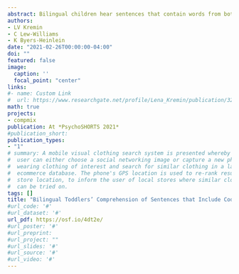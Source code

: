 ```yaml
---
abstract: Bilingual children hear sentences that contain words from both languages, also known as code-switching (Kremin et al., 2020). Investigating how bilinguals process code-switching is a crucial component in understanding bilingual language acquisition, because bilinguals experience processing costs and reduced comprehension when encountering code-switched nouns (e.g., Can you find the *chien*?; Byers-Heinlein et al., 2017; Potter et al., 2019). Studies have yet to investigate if processing costs are present when toddlers encounter code-switches at other syntactic locations within a sentence. Therefore, the current study examined how young bilinguals process sentences with code-switches at an adjective before the target noun. <br> Thirty bilingual toddlers (age range = 37 – 48 months) learning English and French or English and Spanish participated. Participants sat in front of a screen that simultaneously displayed a target and distractor image and heard either a sentence with code-switching at the adjective before the target noun (e.g., “Can you find *la jolie* cow?) or a single language sentence (e.g., “Can you find the pretty cow?”). <br> The proportion of time each child spent looking at the target image compared to the distractor image was calculated for each trial and averaged across trial types (See Figure 1). One-sample t-tests revealed participants looked to the target significantly above chance for both single language, t(29) = 12.566, p < 0.001, Md = 0.722, 95% CI [0.686, 0.758] and code-switched trials, *t*(29) = 11.907, *p* < 0.001, *Md* = 0.770, 95% CI [0.724, 0.817], suggesting toddlers correctly identified the target object in both trial types. A paired-samples t-test did not reach significance, but left open the possibility that bilingual toddlers may have performed differently across trial types, *t*(29) = 1.988, *p* = 0.056, *Md* = 0.048, 95% CI [-0.001, 0.098], which would imply that code-switching at an adjective could potentially boost comprehension of the target noun. <br> Bilingual toddlers accurately processed sentences that contained code-switching at an adjective, contrasting with previous findings that sentences containing code-switching lead to processing difficulties (Byers-Heinlein et al., 2017; Potter et al., 2019). These differences may be attributed to the information in the code-switch. In previous studies, the code-switch occurred at the target noun, so participants needed to process the code-switch to successfully identify the object. In the current study, the code-switch occurred at an adjective that participants did not need to process to identify the object. These findings suggest that the syntactic location of a code-switch and the information it carries are important components when investigating bilingual toddlers’ sentence processing. 
authors:
- LV Kremin
- C Lew-Williams
- K Byers-Heinlein
date: "2021-02-26T00:00:00-04:00"
doi: ""
featured: false
image:
  caption: ''
  focal_point: "center"
links:
#- name: Custom Link
#  url: https://www.researchgate.net/profile/Lena_Kremin/publication/320931641_Sexist_swearin#g_and_slurs_Responses_to_gender-directed_insults/links/5a0325af0f7e9b3d40203e39/Sexist-swear#ing-and-slurs-Responses-to-gender-directed-insults.pdf
math: true
projects:
- compmix
publication: At *PsychoSHORTS 2021*
#publication_short: 
publication_types:
- "1"
# summary: A mobile visual clothing search system is presented whereby a smart phone
#  user can either choose a social networking image or capture a new photo of a person
#  wearing clothing of interest and search for similar clothing in a large cloud-based
#  ecommerce database. The phone's GPS location is used to re-rank results by retail
#  store location, to inform the user of local stores where similar clothing items
#  can be tried on.
tags: []
title: "Bilingual Toddlers’ Comprehension of Sentences that Include Code-Switching (Poster)"
#url_code: '#'
#url_dataset: '#'
url_pdf: https://osf.io/4dt2e/
#url_poster: '#'
#url_preprint: 
#url_project: ""
#url_slides: '#'
#url_source: '#'
#url_video: '#'
---
```


